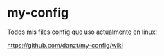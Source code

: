 # my-config
Todos mis files config que uso actualmente en linux!

https://github.com/danzt/my-config/wiki
